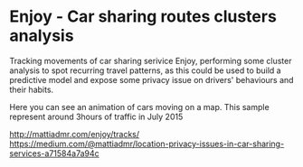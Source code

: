 Enjoy - Car sharing routes clusters analysis
==================

Tracking movements of car sharing serivice Enjoy, performing some cluster analysis to spot recurring travel patterns, as this could be used to build a predictive model and expose some privacy issue on drivers' behaviours and their habits.

Here you can see an animation of cars moving on a map. This sample represent around 3hours of traffic in July 2015

http://mattiadmr.com/enjoy/tracks/
https://medium.com/@mattiadmr/location-privacy-issues-in-car-sharing-services-a71584a7a94c
